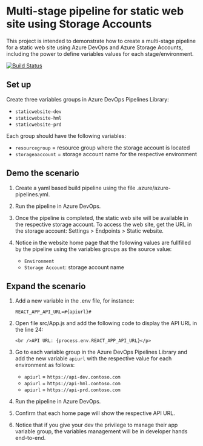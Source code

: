 # Multi-stage pipeline for static web site using Storage Accounts

This project is intended to demonstrate how to create a multi-stage pipeline for a static web site using Azure DevOps and Azure Storage Accounts, including the power to define variables values for each stage/environment.

[![Build Status](https://dev.azure.com/contoso-hq/Static%20Web%20Site/_apis/build/status%2FStatic%20Web%20Site?branchName=main)](https://dev.azure.com/contoso-hq/Static%20Web%20Site/_build/latest?definitionId=15&branchName=main)

## Set up

Create three variables groups in Azure DevOps Pipelines Library:

- `staticwebsite-dev`
- `staticwebsite-hml`
- `staticwebsite-prd`

Each group should have the following variables:

- `resourcegroup` = resource group where the storage account is located
- `storageaaccount` = storage account name for the respective environment


## Demo the scenario

1.  Create a yaml based build pipeline using the file .azure/azure-pipelines.yml.

2. Run the pipeline in Azure DevOps.

3. Once the pipeline is completed, the static web site will be available in the respective storage account. To access the web site, get the URL in the storage account: Settings > Endpoints > Static website.

4. Notice in the website home page that the following values are fullfilled by the pipeline using the variables groups as the source value:

    - `Environment`
    - `Storage Account`: storage account name

## Expand the scenario

1. Add a new variable in the .env file, for instance:
    
    `REACT_APP_API_URL=#{apiurl}#`

2. Open file src/App.js and add the following code to display the API URL in the line 24:

    ```
    <br />API URL: {process.env.REACT_APP_API_URL}</p>
    ```

3. Go to each variable group in the Azure DevOps Pipelines Library and add the new  variable `apiurl` with the respective value for each environment as follows:

    - `apiurl` = `https://api-dev.contoso.com`
    - `apiurl` = `https://api-hml.contoso.com`
    - `apiurl` =  `https://api-prd.contoso.com`

8. Run the pipeline in Azure DevOps.

9. Confirm that each home page will show the respective API URL.

10. Notice that if you give your dev the privilege to manage their app variable group, the variables management will be in developer hands end-to-end.